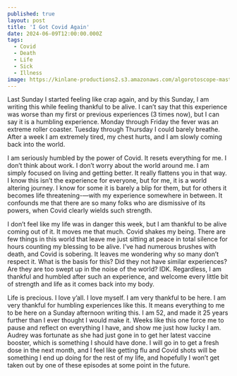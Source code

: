 ```yaml
---
published: true
layout: post
title: 'I Got Covid Again'
date: 2024-06-09T12:00:00.000Z
tags:
  - Covid
  - Death
  - Life
  - Sick
  - Illness
image: https://kinlane-productions2.s3.amazonaws.com/algorotoscope-master/eugenics-butterfly-purple-flower.jpg
---
```

 Last Sunday I started feeling like crap again, and by this Sunday, I am writing this while feeling thankful to be alive. I can’t say that this experience was worse than my first or previous experiences (3 times now), but I can say it is a humbling experience. Monday through Friday the fever was an extreme roller coaster. Tuesday through Thursday I could barely breathe. After a week I am extremely tired, my chest hurts, and I am slowly coming back into the world. 

I am seriously humbled by the power of Covid. It resets everything for me. I don’t think about work. I don’t worry about the world around me. I am simply focused on living and getting better. It really flattens you in that way. I know this isn’t the experience for everyone, but for me, it is a world altering journey. I know for some it is barely a blip for them, but for others it becomes life threatening-—with my experience somewhere in between. It confounds me that there are so many folks who are dismissive of its powers, when Covid clearly wields such strength.

I don’t feel like my life was in danger this week, but I am thankful to be alive coming out of it. It moves me that much. Covid shakes my being. There are few things in this world that leave me just sitting at peace in total silence for hours counting my blessing to be alive. I’ve had numerous brushes with death, and Covid is sobering. It leaves me wondering why so many don’t respect it. What is the basis for this? Did they not have similar experiences? Are they are too swept up in the noise of the world? IDK. Regardless, I am thankful and humbled after such an experience, and welcome every little bit of strength and life as it comes back into my body.

Life is precious. I love y’all. I love myself. I am very thankful to be here. I am very thankful for humbling experiences like this. It means everything to me to be here on a Sunday afternoon writing this. I am 52, and made it 25 years further than I ever thought I would make it. Weeks like this one force me to pause and reflect on everything I have, and show me just how lucky I am. Audrey was fortunate as she had just gone in to get her latest vaccine booster, which is something I should have done. I will go in to get a fresh dose in the next month, and I feel like getting flu and Covid shots will be something I end up doing for the rest of my life, and hopefully I won’t get taken out by one of these episodes at some point in the future.
